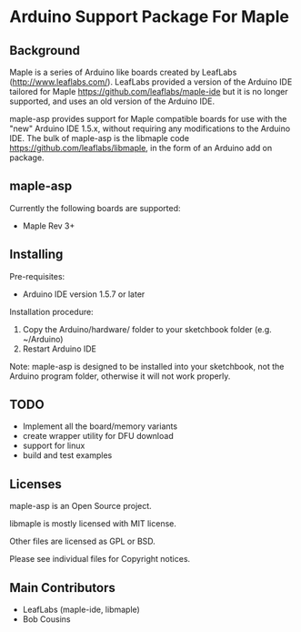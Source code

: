 Arduino Support Package For Maple
=================================

Background
----------

Maple is a series of Arduino like boards created by LeafLabs (http://www.leaflabs.com/).
LeafLabs provided a version of the Arduino IDE tailored for Maple https://github.com/leaflabs/maple-ide
but it is no longer supported, and uses an old version of the Arduino IDE.

maple-asp provides support for Maple compatible boards for use with the "new" Arduino IDE 1.5.x, without requiring
any modifications to the Arduino IDE. 
The bulk of maple-asp is the libmaple code https://github.com/leaflabs/libmaple, in the form of an Arduino add on package.    

maple-asp
---------

Currently the following boards are supported:

- Maple Rev 3+


Installing
----------

Pre-requisites:

- Arduino IDE version 1.5.7 or later

Installation procedure:

1. Copy the Arduino/hardware/ folder to your sketchbook folder (e.g. ~/Arduino)
2. Restart Arduino IDE

Note: maple-asp is designed to be installed into your sketchbook, not the Arduino program folder, otherwise
it will not work properly.

TODO
----

- Implement all the board/memory variants
- create wrapper utility for DFU download
- support for linux
- build and test examples 

Licenses
--------

maple-asp is an Open Source project.

libmaple is mostly licensed with MIT license. 

Other files are licensed as GPL or BSD.

Please see individual files for Copyright notices.

Main Contributors
-----------------

- LeafLabs (maple-ide, libmaple)
- Bob Cousins
